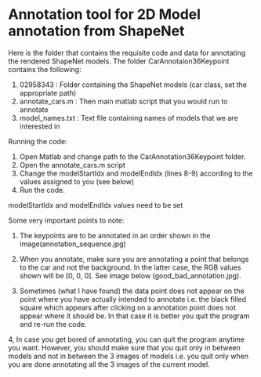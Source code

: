 # Annotation tool for 2D Model annotation from ShapeNet

Here is the folder that contains the requisite code and data for annotating the rendered ShapeNet models. The folder CarAnnotaion36Keypoint contains the following:

1. 02958343              :  Folder containing the ShapeNet models (car class, set the appropriate path)
2. annotate_cars.m  :  Then main matlab script that you would run to annotate 
3. model_names.txt :  Text file containing names of models that we are interested in

Running the code:

1. Open Matlab and change path to the CarAnnotation36Keypoint folder. 
2. Open the annotate_cars.m script
3. Change the modelStartIdx and modelEndIdx (lines 8-9) according to the values assigned to you (see below)
4. Run the code.

modelStartIdx and modelEndIdx values need to be set

Some very important points to note: 

1. The keypoints are to be annotated in an order shown in the image(annotation_sequence.jpg)

2. When you annotate, make sure you are annotating a point that belongs to the car and not the background. In the latter case, the RGB values shown will be [0, 0, 0]. See image below (good_bad_annotation.jpg).

3. Sometimes (what I have found) the data point does not appear on the point where you have actually intended to annotate i.e. the black filled square which appears after clicking on a annotation point does not appear where it should be. In that case it is better you quit the program and re-run the code. 

4, In case you get bored of annotating, you can quit the program anytime you want. However, you should make sure that you quit only in between models and not in between the 3 images of models i.e. you quit only when you are done annotating all the 3 images of the current model.
